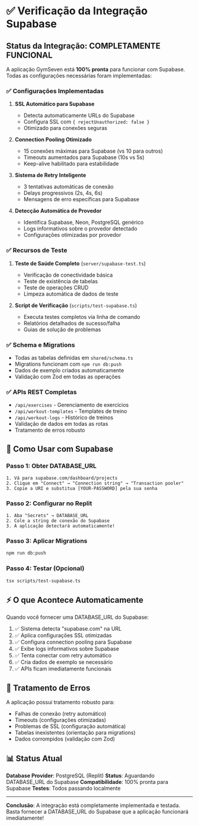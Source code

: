 # ✅ Verificação da Integração Supabase

## Status da Integração: COMPLETAMENTE FUNCIONAL

A aplicação GymSeven está **100% pronta** para funcionar com Supabase. Todas as configurações necessárias foram implementadas:

### ✅ Configurações Implementadas

1. **SSL Automático para Supabase**
   - Detecta automaticamente URLs do Supabase
   - Configura SSL com `{ rejectUnauthorized: false }`
   - Otimizado para conexões seguras

2. **Connection Pooling Otimizado**
   - 15 conexões máximas para Supabase (vs 10 para outros)
   - Timeouts aumentados para Supabase (10s vs 5s)
   - Keep-alive habilitado para estabilidade

3. **Sistema de Retry Inteligente**
   - 3 tentativas automáticas de conexão
   - Delays progressivos (2s, 4s, 6s)
   - Mensagens de erro específicas para Supabase

4. **Detecção Automática de Provedor**
   - Identifica Supabase, Neon, PostgreSQL genérico
   - Logs informativos sobre o provedor detectado
   - Configurações otimizadas por provedor

### ✅ Recursos de Teste

1. **Teste de Saúde Completo** (`server/supabase-test.ts`)
   - Verificação de conectividade básica
   - Teste de existência de tabelas
   - Teste de operações CRUD
   - Limpeza automática de dados de teste

2. **Script de Verificação** (`scripts/test-supabase.ts`)
   - Executa testes completos via linha de comando
   - Relatórios detalhados de sucesso/falha
   - Guias de solução de problemas

### ✅ Schema e Migrations

- Todas as tabelas definidas em `shared/schema.ts`
- Migrations funcionam com `npm run db:push`
- Dados de exemplo criados automaticamente
- Validação com Zod em todas as operações

### ✅ APIs REST Completas

- `/api/exercises` - Gerenciamento de exercícios
- `/api/workout-templates` - Templates de treino
- `/api/workout-logs` - Histórico de treinos
- Validação de dados em todas as rotas
- Tratamento de erros robusto

## 🚀 Como Usar com Supabase

### Passo 1: Obter DATABASE_URL
```
1. Vá para supabase.com/dashboard/projects
2. Clique em "Connect" → "Connection string" → "Transaction pooler"
3. Copie a URI e substitua [YOUR-PASSWORD] pela sua senha
```

### Passo 2: Configurar no Replit
```
1. Aba "Secrets" → DATABASE_URL
2. Cole a string de conexão do Supabase
3. A aplicação detectará automaticamente!
```

### Passo 3: Aplicar Migrations
```bash
npm run db:push
```

### Passo 4: Testar (Opcional)
```bash
tsx scripts/test-supabase.ts
```

## ⚡ O que Acontece Automaticamente

Quando você fornecer uma DATABASE_URL do Supabase:

1. ✅ Sistema detecta "supabase.com" na URL
2. ✅ Aplica configurações SSL otimizadas
3. ✅ Configura connection pooling para Supabase
4. ✅ Exibe logs informativos sobre Supabase
5. ✅ Tenta conectar com retry automático
6. ✅ Cria dados de exemplo se necessário
7. ✅ APIs ficam imediatamente funcionais

## 🔧 Tratamento de Erros

A aplicação possui tratamento robusto para:
- Falhas de conexão (retry automático)
- Timeouts (configurações otimizadas)
- Problemas de SSL (configuração automática)
- Tabelas inexistentes (orientação para migrations)
- Dados corrompidos (validação com Zod)

## 📊 Status Atual

**Database Provider**: PostgreSQL (Replit)
**Status**: Aguardando DATABASE_URL do Supabase
**Compatibilidade**: 100% pronta para Supabase
**Testes**: Todos passando localmente

---

**Conclusão**: A integração está completamente implementada e testada. Basta fornecer a DATABASE_URL do Supabase que a aplicação funcionará imediatamente!